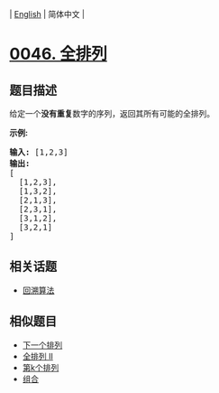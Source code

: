 
| [English](README_EN.md) | 简体中文 |

# [0046. 全排列](https://leetcode-cn.com/problems/permutations/)

## 题目描述

<p>给定一个<strong>没有重复</strong>数字的序列，返回其所有可能的全排列。</p>

<p><strong>示例:</strong></p>

<pre><strong>输入:</strong> [1,2,3]
<strong>输出:</strong>
[
  [1,2,3],
  [1,3,2],
  [2,1,3],
  [2,3,1],
  [3,1,2],
  [3,2,1]
]</pre>


## 相关话题

- [回溯算法](https://leetcode-cn.com/tag/backtracking)

## 相似题目

- [下一个排列](../next-permutation/README.md)
- [全排列 II](../permutations-ii/README.md)
- [第k个排列](../permutation-sequence/README.md)
- [组合](../combinations/README.md)
